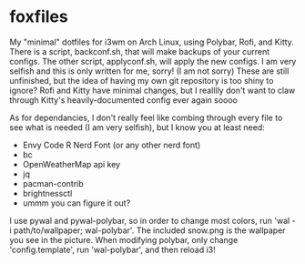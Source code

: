 # foxfiles
My "minimal" dotfiles for i3wm on Arch Linux, using Polybar, Rofi, and Kitty. There is a script, backconf.sh, that will make backups of your current configs. The other script, applyconf.sh, will apply the new configs. I am very selfish and this is only written for me, sorry! (I am not sorry) These are still unfinished, but the idea of having my own git repository is too shiny to ignore? Rofi and Kitty have minimal changes, but I realllly don't want to claw through Kitty's heavily-documented config ever again soooo

As for dependancies, I don't really feel like combing through every file to see what is needed (I am very selfish), but I know you at least need: 
- Envy Code R Nerd Font (or any other nerd font)
- bc
- OpenWeatherMap api key
- jq
- pacman-contrib
- brightnessctl
- ummm you can figure it out?

I use pywal and pywal-polybar, so in order to change most colors, run 'wal -i path/to/wallpaper; wal-polybar'. The included snow.png is the wallpaper you see in the picture. When modifying polybar, only change 'config.template', run 'wal-polybar', and then reload i3!
